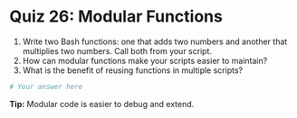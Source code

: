 # Quiz 26: Modular Functions

1. Write two Bash functions: one that adds two numbers and another that multiplies two numbers. Call both from your script.
2. How can modular functions make your scripts easier to maintain?
3. What is the benefit of reusing functions in multiple scripts?

```bash
# Your answer here
```

**Tip:** Modular code is easier to debug and extend.
